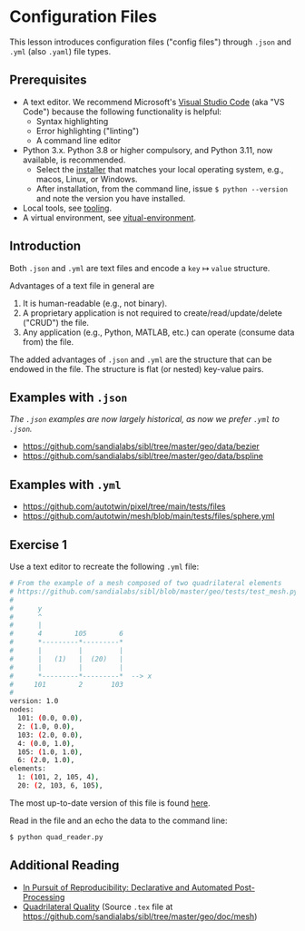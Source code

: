 # Configuration Files

This lesson introduces configuration files ("config files") through `.json` and 
`.yml` (also `.yaml`) file types.  

## Prerequisites

* A text editor.  We recommend Microsoft's [Visual Studio Code](https://code.visualstudio.com/) (aka "VS Code") because the following functionality is helpful:
  * Syntax highlighting
  * Error highlighting ("linting")
  * A command line editor
* Python 3.x.  Python 3.8 or higher compulsory, and Python 3.11, now available, is recommended.
  * Select the [installer](https://www.python.org/downloads/) that matches your local operating system, e.g., macos, Linux, or Windows.
  * After installation, from the command line, issue `$ python --version` and note the version you have installed.
* Local tools, see [tooling](tooling.md).
* A virtual environment, see [vitual-environment](virtual-environments.md).

## Introduction

Both `.json` and `.yml` are text files and encode a `key` $\mapsto$ `value` structure.

Advantages of a text file in general are

1. It is human-readable (e.g., not binary).
2. A proprietary application is not required to create/read/update/delete ("CRUD") the file.
3. Any application (e.g., Python, MATLAB, etc.) can operate (consume data from) the file.

The added advantages of `.json` and `.yml` are the structure that can be endowed in the file.
The structure is flat (or nested) key-value pairs.

## Examples with `.json`

*The `.json` examples are now largely historical, as now we prefer `.yml` to `.json`.*

* https://github.com/sandialabs/sibl/tree/master/geo/data/bezier
* https://github.com/sandialabs/sibl/tree/master/geo/data/bspline

## Examples with `.yml`

* https://github.com/autotwin/pixel/tree/main/tests/files
* https://github.com/autotwin/mesh/blob/main/tests/files/sphere.yml

## Exercise 1

Use a text editor to recreate the following `.yml` file:

```bash
# From the example of a mesh composed of two quadrilateral elements
# https://github.com/sandialabs/sibl/blob/master/geo/tests/test_mesh.py#L71
#
#      y
#      ^
#      |
#      4        105        6
#      *---------*---------*
#      |         |         |
#      |   (1)   |  (20)   |
#      |         |         |
#      *---------*---------*  --> x
#     101        2       103
#
version: 1.0
nodes:
  101: (0.0, 0.0),
  2: (1.0, 0.0),
  103: (2.0, 0.0),
  4: (0.0, 1.0),
  105: (1.0, 1.0),
  6: (2.0, 1.0),
elements:
  1: (101, 2, 105, 4),
  20: (2, 103, 6, 105),
```

The most up-to-date version of this file is found [here](files/two_quads.yml).

Read in the file and an echo the data to the command line:

```bash
$ python quad_reader.py

```

## Additional Reading

* [In Pursuit of Reproducibility: Declarative and Automated Post-Processing](present/2023-03-08-003-declarative-reproducible-figures-SAND2023-01369PE.pdf)
* [Quadrilateral Quality](present/quad_quality-2023-07-28.pdf) (Source `.tex` file at https://github.com/sandialabs/sibl/tree/master/geo/doc/mesh)
